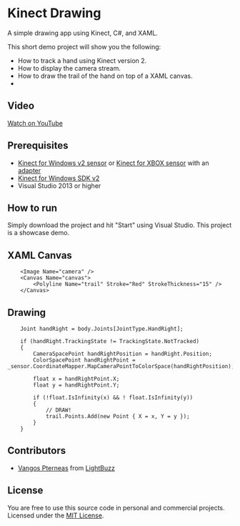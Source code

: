# Kinect Drawing
A simple drawing app using Kinect, C#, and XAML.

This short demo project will show you the following:
* How to track a hand using Kinect version 2.
* How to display the camera stream.
* How to draw the trail of the hand on top of a XAML canvas.
* 
## Video
[Watch on YouTube](https://youtu.be/8fTNLHeUXQg)

## Prerequisites
* [Kinect for Windows v2 sensor](http://amzn.to/1DQtBSV) or [Kinect for XBOX sensor](http://amzn.to/1AvdswC) with an [adapter](http://amzn.to/1wPJG55)
* [Kinect for Windows SDK v2](http://www.microsoft.com/en-us/download/details.aspx?id=44561)
* Visual Studio 2013 or higher

## How to run
Simply download the project and hit "Start" using Visual Studio. This project is a showcase demo.

## XAML Canvas

		<Image Name="camera" />
		<Canvas Name="canvas">
			<Polyline Name="trail" Stroke="Red" StrokeThickness="15" />
		</Canvas>

## Drawing

		Joint handRight = body.Joints[JointType.HandRight];

		if (handRight.TrackingState != TrackingState.NotTracked)
		{
			CameraSpacePoint handRightPosition = handRight.Position;
			ColorSpacePoint handRightPoint = _sensor.CoordinateMapper.MapCameraPointToColorSpace(handRightPosition);

			float x = handRightPoint.X;
			float y = handRightPoint.Y;

			if (!float.IsInfinity(x) && ! float.IsInfinity(y))
			{
				// DRAW!
				trail.Points.Add(new Point { X = x, Y = y });
			}
		}

## Contributors
* [Vangos Pterneas](http://pterneas.com) from [LightBuzz](http://lightbuzz.com)

## License
You are free to use this source code in personal and commercial projects. Licensed under the [MIT License](https://github.com/LightBuzz/Kinect-Drawing/blob/master/LICENSE).
